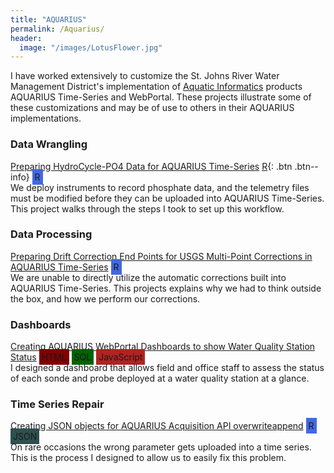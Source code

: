 ```yaml
---
title: "AQUARIUS"
permalink: /Aquarius/
header:
  image: "/images/LotusFlower.jpg"
---
```


I have worked extensively to customize the St. Johns River Water Management District's implementation of [Aquatic Informatics](https://aquaticinformatics.com/products/aquarius/) products AQUARIUS Time-Series and WebPortal.  These projects illustrate some of these customizations and may be of use to others in their AQUARIUS implementations.

### Data Wrangling
[Preparing HydroCycle-PO4 Data for AQUARIUS Time-Series](https://mguyette.github.io/Aquarius_Cycle/) [R](){: .btn .btn--info} <span style="background-color: royalblue; text-color: white; padding: 4px;" box-sizing=border-box>R</span>\
We deploy instruments to record phosphate data, and the telemetry files must be modified before they can be uploaded into AQUARIUS Time-Series.  This project walks through the steps I took to set up this workflow.

### Data Processing
[Preparing Drift Correction End Points for USGS Multi-Point Corrections in AQUARIUS Time-Series](https://mguyette.github.io/Aquarius_Drift_Corrections/) <span style="background-color: royalblue; text-color: white; padding: 4px;" box-sizing=border-box>R</span>\
We are unable to directly utilize the automatic corrections built into AQUARIUS Time-Series.  This projects explains why we had to think outside the box, and how we perform our corrections.

### Dashboards
[Creating AQUARIUS WebPortal Dashboards to show Water Quality Station Status](https://mguyette.github.io/Aquarius_StatusDashboards/)
<span style="background-color: maroon; text-color: white; padding: 4px;" box-sizing=border-box>HTML</span> <span style="background-color: darkgreen; text-color: white; padding: 4px;" box-sizing=border-box>SQL</span> <span style="background-color: firebrick; text-color: white; padding: 4px;" box-sizing=border-box>JavaScript</span>\
I designed a dashboard that allows field and office staff to assess the status of each sonde and probe deployed at a water quality station at a glance.

### Time Series Repair
[Creating JSON objects for AQUARIUS Acquisition API overwriteappend](https://mguyette.github.io/Aquarius_OverwriteAppendPrep/) <span style="background-color: royalblue; text-color: white; padding: 4px;" box-sizing=border-box>R</span> <span style="background-color: darkslategray; text-color: white; padding: 4px;" box-sizing=border-box>JSON</span>\
On rare occasions the wrong parameter gets uploaded into a time series.  This is the process I designed to allow us to easily fix this problem.
